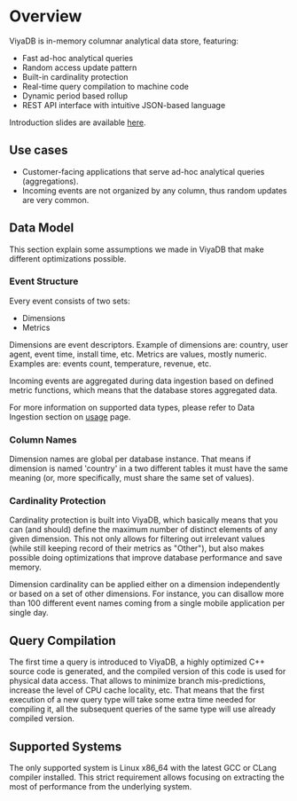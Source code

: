 Overview
========

ViyaDB is in-memory columnar analytical data store, featuring:

- Fast ad-hoc analytical queries
- Random access update pattern
- Built-in cardinality protection
- Real-time query compilation to machine code
- Dynamic period based rollup
- REST API interface with intuitive JSON-based language

Introduction slides are available [here](/slides/intro.html).

## Use cases

 * Customer-facing applications that serve ad-hoc analytical queries (aggregations).
 * Incoming events are not organized by any column, thus random updates are very common.

## Data Model

This section explain some assumptions we made in ViyaDB that make different optimizations possible.

### Event Structure

Every event consists of two sets:

 * Dimensions
 * Metrics
 
Dimensions are event descriptors. Example of dimensions are: country, user agent, event time, install time, etc. Metrics are values, mostly numeric. Examples are: events count, temperature, revenue, etc.

Incoming events are aggregated during data ingestion based on defined metric functions, which means that the database stores aggregated data.

For more information on supported data types, please refer to Data Ingestion section on [usage](/usage) page.

### Column Names

Dimension names are global per database instance. That means if dimension is named 'country' in a two different tables it must have the same meaning (or, more specifically, must share the same set of values).

### Cardinality Protection

Cardinality protection is built into ViyaDB, which basically means that you can (and should) define the maximum number of distinct elements of any given dimension. This not only allows for filtering out irrelevant values (while still keeping record of their metrics as "Other"), but also makes possible doing optimizations that improve database performance and save memory.

Dimension cardinality can be applied either on a dimension independently or based on a set of other dimensions. For instance, you can disallow more than 100 different event names coming from a single mobile application per single day.

## Query Compilation

The first time a query is introduced to ViyaDB, a highly optimized C++ source code is generated, and the compiled version of this code is used for physical data access. That allows to minimize branch mis-predictions, increase the level of CPU cache locality, etc. That means that the first execution of a new query type will take some extra time needed for compiling it, all the subsequent queries of the same type will use already compiled version.

## Supported Systems

The only supported system is Linux x86\_64 with the latest GCC or CLang compiler installed. This strict requirement allows focusing on extracting the most of performance from the underlying system.

